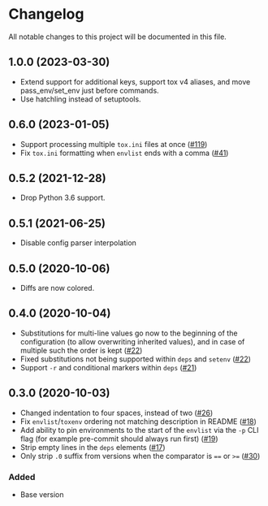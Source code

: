 # Changelog

All notable changes to this project will be documented in this file.

## 1.0.0 (2023-03-30)

- Extend support for additional keys, support tox v4 aliases, and move pass_env/set_env just before commands.
- Use hatchling instead of setuptools.

## 0.6.0 (2023-01-05)

- Support processing multiple `tox.ini` files at once ([#119](https://github.com/tox-dev/tox-ini-fmt/pull/119))
- Fix `tox.ini` formatting when `envlist` ends with a comma ([#41](https://github.com/tox-dev/tox-ini-fmt/issues/41))

## 0.5.2 (2021-12-28)

- Drop Python 3.6 support.

## 0.5.1 (2021-06-25)

- Disable config parser interpolation

## 0.5.0 (2020-10-06)

- Diffs are now colored.

## 0.4.0 (2020-10-04)

- Substitutions for multi-line values go now to the beginning of the configuration (to allow overwriting inherited
  values), and in case of multiple such the order is kept ([#22](https://github.com/tox-dev/tox-ini-fmt/issues/22))
- Fixed substitutions not being supported within `deps` and `setenv`
  ([#22](https://github.com/tox-dev/tox-ini-fmt/issues/22))
- Support `-r` and conditional markers within `deps` ([#21](https://github.com/tox-dev/tox-ini-fmt/issues/21))

## 0.3.0 (2020-10-03)

- Changed indentation to four spaces, instead of two ([#26](https://github.com/tox-dev/tox-ini-fmt/issues/26))
- Fix `envlist`/`toxenv` ordering not matching description in README
  ([#18](https://github.com/tox-dev/tox-ini-fmt/issues/18))
- Add ability to pin environments to the start of the `envlist` via the `-p` CLI flag (for example pre-commit should
  always run first) ([#19](https://github.com/tox-dev/tox-ini-fmt/issues/19))
- Strip empty lines in the `deps` elements ([#17](https://github.com/tox-dev/tox-ini-fmt/issues/17))
- Only strip `.0` suffix from versions when the comparator is `==` or `>=`
  ([#30](https://github.com/tox-dev/tox-ini-fmt/issues/30))

### Added

- Base version
